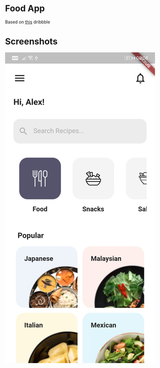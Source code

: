 # Food App 

Based on [this](https://dribbble.com/shots/13953161-Food-Recipe-Challenge-Mobile-App-Concept/attachments/5564898?mode=media) dribbble

# Screenshots

![My Version](/screenshots/food-app.jpg)